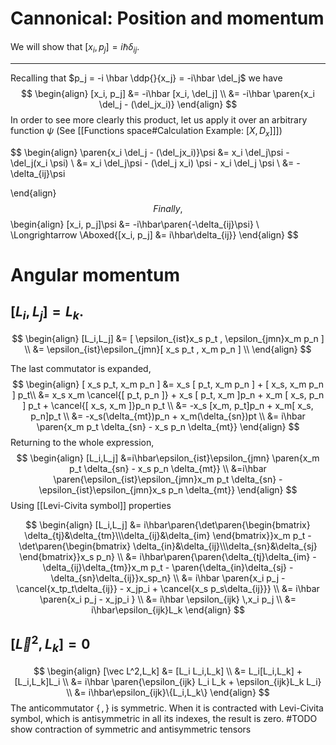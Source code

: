 # Cannonical: Position and momentum
We will show that $[x_i,p_j] = i\hbar\delta_{ij}$.
---- ----
Recalling that $p_j = -i \hbar \ddp{}{x_j} = -i\hbar \del_j$  we have
$$
\begin{align}
	[x_i, p_j] &= -i\hbar [x_i, \del_j] \\
			&= -i\hbar \paren{x_i \del_j - (\del_jx_i)}
\end{align}
$$
In order to see more clearly this product, let us apply it over an arbitrary function $\psi$ (See [[Functions space#Calculation Example: $[X, D_{x}]$]])


$$
\begin{align}
	\paren{x_i \del_j - (\del_jx_i)}\psi &= x_i \del_j\psi - \del_j(x_i \psi) \\
		&= x_i \del_j\psi - (\del_j x_i) \psi - x_i \del_j \psi \\
		&= -\delta_{ij}\psi
	
\end{align}
$$
Finally, 
$$
\begin{align}
	[x_i, p_j]\psi &= -i\hbar\paren{-\delta_{ij}\psi} \\
	\Longrightarrow \Aboxed{[x_i, p_j] &= i\hbar\delta_{ij}}
\end{align}
$$

# Angular momentum
## $[L_i,L_j] = L_k$.

$$
\begin{align}
	[L_i,L_j] &= [ \epsilon_{ist}x_s p_t , \epsilon_{jmn}x_m p_n ] \\
		&= \epsilon_{ist}\epsilon_{jmn}[ x_s p_t , x_m p_n ] \\
\end{align}
$$


The last commutator is expanded,
$$
\begin{align}
	[ x_s p_t, x_m p_n ] &= x_s [  p_t, x_m p_n ] + [ x_s, x_m p_n ] p_t\\
		&= x_s x_m \cancel{[  p_t, p_n ]} + x_s [  p_t, x_m ]p_n  + x_m [ x_s, p_n ] p_t + \cancel{[ x_s, x_m ]}p_n p_t \\
		&= -x_s [x_m, p_t]p_n + x_m[ x_s, p_n]p_t \\
		&= -x_s(\delta_{mt})p_n + x_m(\delta_{sn})pt \\
		&= i\hbar \paren{x_m p_t \delta_{sn} - x_s p_n \delta_{mt}}
\end{align}
$$
Returning to the whole expression,   
$$
\begin{align}
	[L_i,L_j] &=i\hbar\epsilon_{ist}\epsilon_{jmn} \paren{x_m p_t \delta_{sn} - x_s p_n \delta_{mt}} \\
		&=i\hbar \paren{\epsilon_{ist}\epsilon_{jmn}x_m p_t \delta_{sn} - \epsilon_{ist}\epsilon_{jmn}x_s p_n \delta_{mt}}
\end{align}
$$
Using [[Levi-Civita symbol]] properties

$$
\begin{align}
	[L_i,L_j] &= i\hbar\paren{\det\paren{\begin{bmatrix}
	\delta_{tj}&\delta_{tm}\\\delta_{ij}&\delta_{im}
	\end{bmatrix}}x_m p_t - \det\paren{\begin{bmatrix}
	\delta_{in}&\delta_{ij}\\\delta_{sn}&\delta_{sj}
	\end{bmatrix}}x_s p_n} \\
	&= i\hbar\paren{\paren{\delta_{tj}\delta_{im} - \delta_{ij}\delta_{tm}}x_m p_t - \paren{\delta_{in}\delta_{sj} - \delta_{sn}\delta_{ij}}x_sp_n} \\
	&= i\hbar \paren{x_i p_j - \cancel{x_tp_t\delta_{ij}} - x_jp_i + \cancel{x_s p_s\delta_{ij}}} \\
	&=  i\hbar \paren{x_i p_j -  x_jp_i } \\
	&= i\hbar \epsilon_{ijk} \,x_i p_j \\
	&= i\hbar\epsilon_{ijk}L_k
\end{align}
$$

## $[\vec L^2,L_k] = 0$
$$
\begin{align}
	[\vec L^2,L_k] &= [L_i L_i,L_k] \\
		&= L_i[L_i,L_k] + [L_i,L_k]L_i \\
		&= i\hbar \paren{\epsilon_{ijk} L_i L_k + \epsilon_{ijk}L_k L_i} \\
		&= i\hbar\epsilon_{ijk}\{L_i,L_k\}
\end{align}
$$
The anticommutator $\{\, ,\,\}$ is symmetric. When it is contracted with Levi-Civita symbol, which is antisymmetric in all its indexes, the result is zero. 
#TODO show contraction of symmetric and antisymmetric tensors


